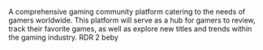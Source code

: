  A comprehensive gaming community platform  catering to the needs of gamers worldwide. This platform will serve as a hub for gamers to review, track their favorite games, as well as explore new titles and trends within the gaming industry. 
RDR 2 beby
